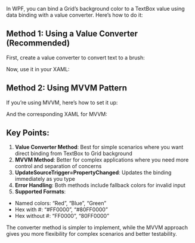 In WPF, you can bind a Grid’s background color to a TextBox value using data binding with a value converter. Here’s how to do it:

## Method 1: Using a Value Converter (Recommended)

First, create a value converter to convert text to a brush:​​​​​​​​​​​​​​​​

Now, use it in your XAML:​​​​​​​​​​​​​​​​

## Method 2: Using MVVM Pattern

If you’re using MVVM, here’s how to set it up:​​​​​​​​​​​​​​​​

And the corresponding XAML for MVVM:​​​​​​​​​​​​​​​​

## Key Points:

1. **Value Converter Method**: Best for simple scenarios where you want direct binding from TextBox to Grid background
1. **MVVM Method**: Better for complex applications where you need more control and separation of concerns
1. **UpdateSourceTrigger=PropertyChanged**: Updates the binding immediately as you type
1. **Error Handling**: Both methods include fallback colors for invalid input
1. **Supported Formats**:
- Named colors: “Red”, “Blue”, “Green”
- Hex with #: “#FF0000”, “#80FF0000”
- Hex without #: “FF0000”, “80FF0000”

The converter method is simpler to implement, while the MVVM approach gives you more flexibility for complex scenarios and better testability.​​​​​​​​​​​​​​​​